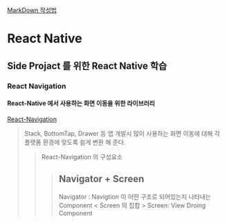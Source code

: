 [MarkDown 작성법](https://gist.github.com/ihoneymon/652be052a0727ad59601, "git URL")

# React Native
Side Projact 를 위한 React Native 학습
--------------------------------------

### React Navigation

#### React-Native 에서 사용하는 화면 이동을 위한 라이브러리
[React-Navigation](https://reactnavigation.org, "HomePage Link")

> Stack, BottomTap, Drawer 등 앱 개발시 많이 사용하는 화면 이동에 대해 각 플랫폼 환경에 맞도록 쉽게 변환 해 준다.
>> React-Navigation 의 구성요소
>>> Navigator + Screen
>>> ------------
>>> Navigator : Navigtion 이 어떤 구조로 되어있는지 나타내는 Component < Screen 의 집합 >
>>> Screen: View Droing Component